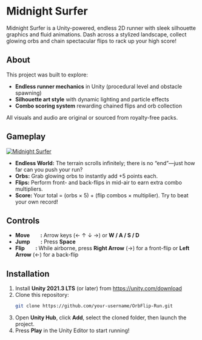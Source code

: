 # Midnight Surfer

Midnight Surfer is a Unity-powered, endless 2D runner with sleek silhouette graphics and fluid animations. Dash across a stylized landscape, collect glowing orbs and chain spectacular flips to rack up your high score!

## About
This project was built to explore:
- **Endless runner mechanics** in Unity (procedural level and obstacle spawning)  
- **Silhouette art style** with dynamic lighting and particle effects  
- **Combo scoring system** rewarding chained flips and orb collection  

All visuals and audio are original or sourced from royalty-free packs.

## Gameplay
[![Midnight Surfer](https://img.youtube.com/vi/UNxzKc-29bg/0.jpg)](https://www.youtube.com/watch?v=UNxzKc-29bg "Midnight Surfer (CLICK TO WATCH!)")

- **Endless World:** The terrain scrolls infinitely; there is no “end”—just how far can you push your run?  
- **Orbs:** Grab glowing orbs to instantly add +5 points each.  
- **Flips:** Perform front- and back-flips in mid-air to earn extra combo multipliers.  
- **Score:** Your total = (orbs × 5) + (flip combos × multiplier). Try to beat your own record!

## Controls
- **Move  :** Arrow keys (← ↑ ↓ →) or **W / A / S / D**  
- **Jump  :** Press **Space**  
- **Flip  :** While airborne, press **Right Arrow** (→) for a front-flip or **Left Arrow** (←) for a back-flip  

## Installation
1. Install **Unity 2021.3 LTS** (or later) from https://unity.com/download  
2. Clone this repository:  
   ```bash
   git clone https://github.com/your-username/OrbFlip-Run.git
   ```
3. Open **Unity Hub**, click **Add**, select the cloned folder, then launch the project.  
4. Press **Play** in the Unity Editor to start running!

